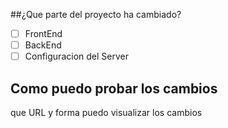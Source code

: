 ##¿Que parte del proyecto ha cambiado?

- [ ] FrontEnd
- [ ] BackEnd
- [ ] Configuracion del Server

## Como puedo probar los cambios
que URL y forma puedo visualizar los cambios

